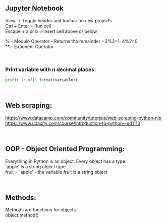 ## Jupyter Notebook
View -> Toggle header and toolbar on new projects<br>
Ctrl + Enter = Run cell<br>
Escape + a or b = Insert cell above or below

% - Modulo Operator - Returns the remainder - 3%2=1; 4%2=0<br>
** - Exponent Operator

<br>

### Print variable with n decimal places:
```python
print('{:.nf}'.format(variable))
```

<br>

## Web scraping:
https://www.datacamp.com/community/tutorials/web-scraping-python-nlp<br>
https://www.udacity.com/course/introduction-to-python--ud1110

<br>

## OOP - Object Oriented Programming:
Everything in Python is an object. Every object has a type.<br>
'apple' is a string object type<br>
fruit = 'apple' - the variable fruit is a string object

<br>

## Methods:
Methods are functions for objects.<br>
	object.method()
